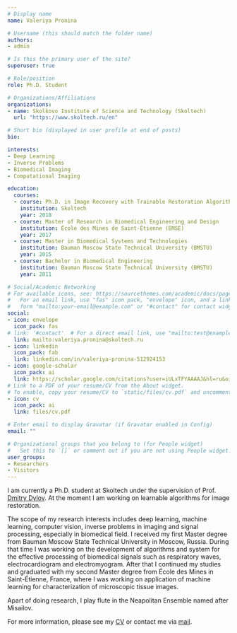 ```yaml
---
# Display name
name: Valeriya Pronina

# Username (this should match the folder name)
authors:
- admin

# Is this the primary user of the site?
superuser: true

# Role/position
role: Ph.D. Student

# Organizations/Affiliations
organizations:
- name: Skolkovo Institute of Science and Technology (Skoltech)
  url: "https://www.skoltech.ru/en"

# Short bio (displayed in user profile at end of posts)
bio: 

interests:
- Deep Learning
- Inverse Problems
- Biomedical Imaging
- Computational Imaging

education:
  courses:
  - course: Ph.D. in Image Recovery with Trainable Restoration Algorithms 
    institution: Skoltech
    year: 2018
  - course: Master of Research in Biomedical Engineering and Design
    institution: École des Mines de Saint-Étienne (EMSE)
    year: 2017 
  - course: Master in Biomedical Systems and Technologies
    institution: Bauman Moscow State Technical University (BMSTU)
    year: 2015
  - course: Bachelor in Biomedical Engineering
    institution: Bauman Moscow State Technical University (BMSTU)
    year: 2011

# Social/Academic Networking
# For available icons, see: https://sourcethemes.com/academic/docs/page-builder/#icons
#   For an email link, use "fas" icon pack, "envelope" icon, and a link in the
#   form "mailto:your-email@example.com" or "#contact" for contact widget.
social:
- icon: envelope
  icon_pack: fas
# link: '#contact'  # For a direct email link, use "mailto:test@example.org".
  link: mailto:valeriya.pronina@skoltech.ru
- icon: linkedin
  icon_pack: fab
  link: linkedin.com/in/valeriya-pronina-512924153
- icon: google-scholar
  icon_pack: ai
  link: https://scholar.google.com/citations?user=iULxTFYAAAAJ&hl=ru&oi=ao
# Link to a PDF of your resume/CV from the About widget.
# To enable, copy your resume/CV to `static/files/cv.pdf` and uncomment the lines below.
- icon: cv
  icon_pack: ai
  link: files/cv.pdf

# Enter email to display Gravatar (if Gravatar enabled in Config)
email: ""

# Organizational groups that you belong to (for People widget)
#   Set this to `[]` or comment out if you are not using People widget.
user_groups:
- Researchers
- Visitors
---
```

I am currently a Ph.D. student at Skoltech under the supervision of Prof. [Dmitry Dylov](https://faculty.skoltech.ru/people/dmitrydylov). At the moment I am working on learnable algorithms for image restoration.

The scope of my research interests includes deep learning, machine learning, computer vision, inverse problems in imaging and signal processing, especially in biomedical field. I received my first Master degree from Bauman Moscow State Technical University in Moscow, Russia. During that time I was working on the development of algorithms and system for the effective processing of biomedical signals such as respiratory waves, electrocardiogram and electromyogram. After that I continued my studies and graduated with my second Master degree from École des Mines in Saint-Étienne, France, where I was working on application of machine learning for characterization of microscopic tissue images.

Apart of doing research, I play flute in the Neapolitan Ensemble named after Misailov.

For more information, please see my [CV](files/cv.pdf) or contact me via [mail](mailto:valeriya.pronina@skoltech.ru).

